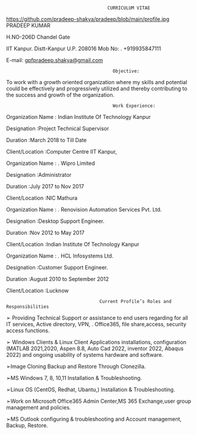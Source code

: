                                           CURRICULUM VITAE
https://github.com/pradeep-shakya/pradeep/blob/main/profile.jpg
PRADEEP KUMAR  

H.NO-206D Chandel Gate

IIT Kanpur.
Distt-Kanpur U.P. 208016
Mob No: . +919935847111

E-mail: gpfpradeep.shakya@gmail.com


                                            Objective:
To work with a growth oriented organization where my skills and potential could be effectively and progressively utilized and thereby contributing to the success and growth of the organization.

                                            Work Experience:

   Organization Name : Indian Institute Of Technology Kanpur
   
   Designation :Project Technical Supervisor
   
   Duration :March 2018 to Till Date
   
   Client/Location :Computer Centre IIT Kanpur,
  
    
   Organization Name : . Wipro Limited
   
   Designation :Administrator
   
   Duration :July 2017 to Nov 2017
   
   Client/Location :NIC Mathura

  Organization Name : . Renovision Automation Services Pvt. Ltd.
  
  Designation :Desktop Support Engineer.
  
  Duration :Nov 2012 to May 2017
  
  Client/Location :Indian Institute Of Technology Kanpur
  
  Organization Name : . HCL Infosystems Ltd.
  
  Designation :Customer Support Engineer.
  
  Duration :August 2010 to September 2012
  
  Client/Location :Lucknow
  
                                       Current Profile’s Roles and Responsibilities

➢ Providing Technical Support or assistance to end users regarding for all IT services, Active directory, VPN, . Office365, file share,access, security access functions.

➢ Windows Clients & Linux Client Applications installations, configuration (MATLAB 2021,2020, Aspen 8.8,
Auto Cad 2022, inventor 2022, Abaqus 2022) and ongoing usability of systems hardware and software.

➢Image Cloning Backup and Restore Through Clonezilla.

➢MS Windows 7, 8, 10,11 Installation & Troubleshooting.

➢Linux OS (CentOS, Redhat, Ubantu,) Installation & Troubleshooting.

➢Work on Microsoft Office365 Admin Center,MS 365 Exchange,user group management and policies.

➢MS Outlook configuring & troubleshooting and Account management, Backup, Restore.
